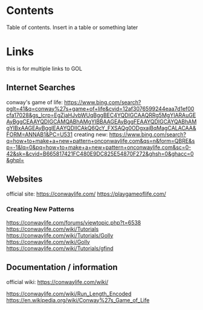 

# Contents
Table of contents. Insert in a table or something later
# Links
this is for multiple links to GOL

## Internet Searches
conway's game of life: https://www.bing.com/search?pglt=41&q=conway%27s+game+of+life&cvid=12af3076599244eaa7d1ef00cfa17028&gs_lcrp=EgZjaHJvbWUqBggBEC4YQDIGCAAQRRg5MgYIARAuGEAyBggCEAAYQDIGCAMQABhAMgYIBBAAGEAyBggFEAAYQDIGCAYQABhAMgYIBxAAGEAyBggIEAAYQDIICAkQ6QcY_FXSAQg0ODgxajBqMagCALACAA&FORM=ANNAB1&PC=U531
creating new: https://www.bing.com/search?q=how+to+make+a+new+pattern+onconwaylife.com&qs=n&form=QBRE&sp=-1&lq=0&pq=how+to+make+a+new+pattern+onconwaylife.com&sc=0-42&sk=&cvid=B665817421FC480E9DC825E54870F272&ghsh=0&ghacc=0&ghpl=

## Websites
official site: https://conwaylife.com/
https://playgameoflife.com/

### Creating New Patterns
https://conwaylife.com/forums/viewtopic.php?t=6538
https://conwaylife.com/wiki/Tutorials
https://conwaylife.com/wiki/Tutorials/Golly
https://conwaylife.com/wiki/Golly
https://conwaylife.com/wiki/Tutorials/gfind


## Documentation / information
official wiki: https://conwaylife.com/wiki/

https://conwaylife.com/wiki/Run_Length_Encoded
https://en.wikipedia.org/wiki/Conway%27s_Game_of_Life
